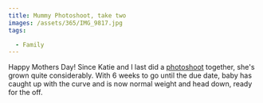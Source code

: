 ```yaml
---
title: Mummy Photoshoot, take two
images: /assets/365/IMG_9817.jpg
tags:

  - Family
---
```

Happy Mothers Day! Since Katie and I last did a [photoshoot](/365/2015/jan-4th-mummy-photoshoot) together, she's grown quite considerably. With 6 weeks to go until the due date, baby has caught up with the curve and is now  normal weight and head down, ready for the off.